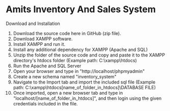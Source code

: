 ﻿# Amits Inventory And Sales System

Download and Installation
 1. Download the source code here in GitHub (zip file).
 2. Download XAMPP software.
 3. Install XAMPP and run it.
 4. Install any additional dependency for XAMPP (Apache and SQL)
 5. Unzip the folder of the source code and copy and paste it to the XAMPP directory's htdocs folder (Example path: C:\xampp\htdocs)
 6. Run the Apache and SQL Server
 7. Open your browser and type in "http://localhost/phpmyadmin"
 8. Create a new schema named "inventory_system"
 9. Navigate to the Import tab and import the included sql file (Example path: C:\xampp\htdocs\[name_of_folder_in_htdocs]\DATABASE FILE)
 10. Once imported, open a new browser tab and type in "localhost/[name_of_folder_in_htdocs]", and then login using the given credentials included in the file.
